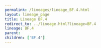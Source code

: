 ```yaml
---
permalink: /lineages/lineage_BF.4.html
layout: lineage_page
title: Lineage BF.4
redirect_to: ../lineage.html?lineage=BF.4
lineage: BF.4
parent: 
children: ['BF.4']
---
```


